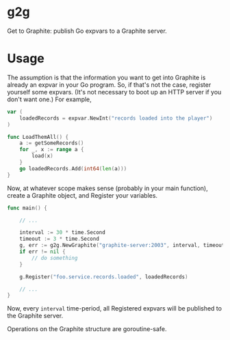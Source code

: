 # g2g

Get to Graphite: publish Go expvars to a Graphite server.

# Usage

The assumption is that the information you want to get into Graphite is already
an expvar in your Go program. So, if that's not the case, register yourself
some expvars. (It's not necessary to boot up an HTTP server if you don't want
one.) For example,

```go
var (
	loadedRecords = expvar.NewInt("records loaded into the player")
)

func LoadThemAll() {
	a := getSomeRecords()
	for _, x := range a {
		load(x)
	}
	go loadedRecords.Add(int64(len(a)))
}
```

Now, at whatever scope makes sense (probably in your main function), create
a Graphite object, and Register your variables.

```go
func main() {

	// ...

	interval := 30 * time.Second
	timeout := 3 * time.Second
	g, err := g2g.NewGraphite("graphite-server:2003", interval, timeout)
	if err != nil {
		// do something
	}

	g.Register("foo.service.records.loaded", loadedRecords)

	// ...
}
```

Now, every `interval` time-period, all Registered expvars will be published to
the Graphite server.

Operations on the Graphite structure are goroutine-safe.
